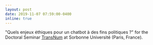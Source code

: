 ```yaml
---
layout: post
date: 2019-11-07 07:59:00-0400
inline: true
---
```


"Quels enjeux éthiques pour un chatbot à des fins politiques ?" for the Doctoral Seminar [TransNum](https://semidocnum.hypotheses.org/115) at Sorbonne Université (Paris, France).